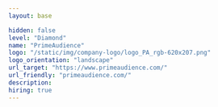 ```yaml
---
layout: base

hidden: false
level: "Diamond"
name: "PrimeAudience"
logo: "/static/img/company-logo/logo_PA_rgb-620x207.png"
logo_orientation: "landscape"
url_target: "https://www.primeaudience.com/"
url_friendly: "primeaudience.com/"
description:
hiring: true
---
```

